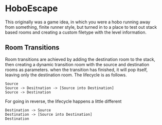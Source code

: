 # HoboEscape

This originally was a game idea, in which you were a hobo running away from something, finite runner style, but turned in to a place to test out stack based rooms and creating a custom filetype with the level information.

## Room Transitions

Room transitions are achieved by adding the destination room to the stack, then creating a dynamic transition room with the source and destination rooms as parameters. when the transition has finished, it will pop itself, leaving only the destination room. The lifecycle is as follows.

    Source
    Source -> Desitnation -> [Source into Destination]
    Source -> Destination

For going in reverse, the lifecycle happens a little different

    Destination -> Source
    Destination -> [Source into Destination]
    Destination
